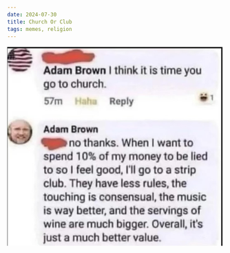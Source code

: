 ```yaml
---
date: 2024-07-30
title: Church Or Club
tags: memes, religion
---
```



![churchclub](https://raw.githubusercontent.com/muneer78/muneer78.github.io/master/images/stripclub.jpg)